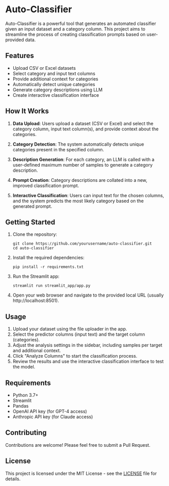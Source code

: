 # Auto-Classifier

Auto-Classifier is a powerful tool that generates an automated classifier given an input dataset and a category column. This project aims to streamline the process of creating classification prompts based on user-provided data.

## Features

- Upload CSV or Excel datasets
- Select category and input text columns
- Provide additional context for categories
- Automatically detect unique categories
- Generate category descriptions using LLM
- Create interactive classification interface

## How It Works

1. **Data Upload**: Users upload a dataset (CSV or Excel) and select the category column, input text column(s), and provide context about the categories.

2. **Category Detection**: The system automatically detects unique categories present in the specified column.

3. **Description Generation**: For each category, an LLM is called with a user-defined maximum number of samples to generate a category description.

4. **Prompt Creation**: Category descriptions are collated into a new, improved classification prompt.

5. **Interactive Classification**: Users can input text for the chosen columns, and the system predicts the most likely category based on the generated prompt.

## Getting Started

1. Clone the repository:
   ```
   git clone https://github.com/yourusername/auto-classifier.git
   cd auto-classifier
   ```

2. Install the required dependencies:
   ```
   pip install -r requirements.txt
   ```

3. Run the Streamlit app:
   ```
   streamlit run streamlit_app/app.py
   ```

4. Open your web browser and navigate to the provided local URL (usually http://localhost:8501).

## Usage

1. Upload your dataset using the file uploader in the app.
2. Select the predictor columns (input text) and the target column (categories).
3. Adjust the analysis settings in the sidebar, including samples per target and additional context.
4. Click "Analyze Columns" to start the classification process.
5. Review the results and use the interactive classification interface to test the model.

## Requirements

- Python 3.7+
- Streamlit
- Pandas
- OpenAI API key (for GPT-4 access)
- Anthropic API key (for Claude access)

## Contributing

Contributions are welcome! Please feel free to submit a Pull Request.

## License

This project is licensed under the MIT License - see the [LICENSE](LICENSE) file for details.
